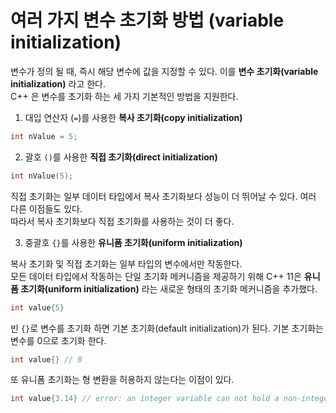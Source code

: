 # 여러 가지 변수 초기화 방법 (variable initialization)

변수가 정의 될 때, 즉시 해당 변수에 값을 지정할 수 있다. 이를 **변수 초기화(variable initialization)** 라고 한다.<br>
C++ 은 변수를 초기화 하는 세 가지 기본적인 방법을 지원한다.

1. 대입 연산자 (`=`)를 사용한 **복사 초기화(copy initialization)**
```cpp
int nValue = 5;
```

2. 괄호 `()`를 사용한 **직접 초기화(direct initialization)**
```cpp
int nValue(5);
```

직접 초기화는 일부 데이터 타입에서 복사 초기화보다 성능이 더 뛰어날 수 있다. 여러 다른 이점들도 있다.<br>
따라서 복사 초기화보다 직접 초기화를 사용하는 것이 더 좋다.

3. 중괄호 `{}`를 사용한 **유니폼 초기화(uniform initialization)**

복사 초기화 및 직접 초기화는 일부 타입의 변수에서만 작동한다.<br>
모든 데이터 타입에서 작동하는 단일 초기화 메커니즘을 제공하기 위해 C++ 11은 **유니폼 초기화(uniform initialization)** 라는 새로운 형태의 초기화 메커니즘을 추가했다.

```cpp
int value{5}
```

빈 `{}`로 변수를 초기화 하면 기본 초기화(default initialization)가 된다. 기본 초기화는 변수를 0으로 초기화 한다.

```cpp
int value{} // 0
```

또 유니폼 초기화는 형 변환을 허용하지 않는다는 이점이 있다.
```cpp
int value{3.14} // error: an integer variable can not hold a non-integer value
```